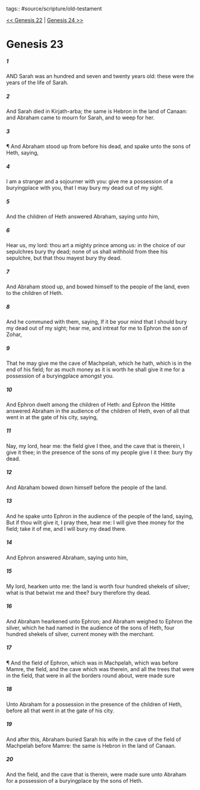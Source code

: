 tags:: #source/scripture/old-testament

[<< Genesis 22](source/scripture/old-testament/01_Genesis/Genesis_22.md) | [Genesis 24 >>](source/scripture/old-testament/01_Genesis/Genesis_24.md)

# Genesis 23

##### 1

AND Sarah was an hundred and seven and twenty years old: these were the years of the life of Sarah.

##### 2

And Sarah died in Kirjath-arba; the same is Hebron in the land of Canaan: and Abraham came to mourn for Sarah, and to weep for her.

##### 3

¶ And Abraham stood up from before his dead, and spake unto the sons of Heth, saying,

##### 4

I am a stranger and a sojourner with you: give me a possession of a buryingplace with you, that I may bury my dead out of my sight.

##### 5

And the children of Heth answered Abraham, saying unto him,

##### 6

Hear us, my lord: thou art a mighty prince among us: in the choice of our sepulchres bury thy dead; none of us shall withhold from thee his sepulchre, but that thou mayest bury thy dead.

##### 7

And Abraham stood up, and bowed himself to the people of the land, even to the children of Heth.

##### 8

And he communed with them, saying, If it be your mind that I should bury my dead out of my sight; hear me, and intreat for me to Ephron the son of Zohar,

##### 9

That he may give me the cave of Machpelah, which he hath, which is in the end of his field; for as much money as it is worth he shall give it me for a possession of a buryingplace amongst you.

##### 10

And Ephron dwelt among the children of Heth: and Ephron the Hittite answered Abraham in the audience of the children of Heth, even of all that went in at the gate of his city, saying,

##### 11

Nay, my lord, hear me: the field give I thee, and the cave that is therein, I give it thee; in the presence of the sons of my people give I it thee: bury thy dead.

##### 12

And Abraham bowed down himself before the people of the land.

##### 13

And he spake unto Ephron in the audience of the people of the land, saying, But if thou wilt give it, I pray thee, hear me: I will give thee money for the field; take it of me, and I will bury my dead there.

##### 14

And Ephron answered Abraham, saying unto him,

##### 15

My lord, hearken unto me: the land is worth four hundred shekels of silver; what is that betwixt me and thee? bury therefore thy dead.

##### 16

And Abraham hearkened unto Ephron; and Abraham weighed to Ephron the silver, which he had named in the audience of the sons of Heth, four hundred shekels of silver, current money with the merchant.

##### 17

¶ And the field of Ephron, which was in Machpelah, which was before Mamre, the field, and the cave which was therein, and all the trees that were in the field, that were in all the borders round about, were made sure

##### 18

Unto Abraham for a possession in the presence of the children of Heth, before all that went in at the gate of his city.

##### 19

And after this, Abraham buried Sarah his wife in the cave of the field of Machpelah before Mamre: the same is Hebron in the land of Canaan.

##### 20

And the field, and the cave that is therein, were made sure unto Abraham for a possession of a buryingplace by the sons of Heth.
